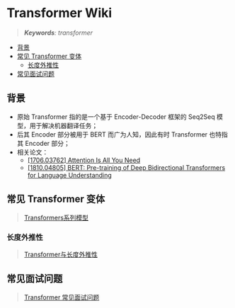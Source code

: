 Transformer Wiki
===
<!--START_SECTION:badge-->
<!--END_SECTION:badge-->
<!--info
top: false
hidden: false
-->

> ***Keywords**: transformer*

<!--START_SECTION:toc-->
- [背景](#背景)
- [常见 Transformer 变体](#常见-transformer-变体)
    - [长度外推性](#长度外推性)
- [常见面试问题](#常见面试问题)
<!--END_SECTION:toc-->


## 背景
- 原始 Transformer 指的是一个基于 Encoder-Decoder 框架的 Seq2Seq 模型，用于解决机器翻译任务；
- 后其 Encoder 部分被用于 BERT 而广为人知，因此有时 Transformer 也特指其 Encoder 部分；
- 相关论文：
    - [[1706.03762] Attention Is All You Need](https://arxiv.org/abs/1706.03762)
    - [[1810.04805] BERT: Pre-training of Deep Bidirectional Transformers for Language Understanding](https://arxiv.org/abs/1810.04805)

## 常见 Transformer 变体
> [Transformers系列模型](../10/Transformer系列模型.md)

### 长度外推性
> [Transformer与长度外推性](../../2023/02/Transformer与长度外推性.md)

## 常见面试问题
> [Transformer 常见面试问题](./Transformer常见问题.md)
